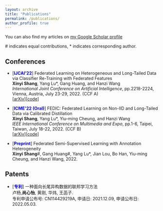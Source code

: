 ```yaml
---
layout: archive
title: "Publications"
permalink: /publications/
author_profile: true
---
```


  You can also find my articles on [my Google Scholar profile](https://scholar.google.com/citations?user=h_VczmEAAAAJ&hl=zh-CN&oi=ao)
  
  \# indicates equal contributions, * indicates corresponding author.

## Conferences

- [<span style="color:blue"><strong>IJCAI'22</strong></span>] Federated Learning on Heterogeneous and Long-Tailed Data via Classifier Re-Training with Federated Features<br>
  **Xinyi Shang**, Yang Lu*, Gang Huang, and Hanzi Wang<br>
  *International Joint Conference on Artificial Intelligence*, pp.2218-2224, Vienna, Austria, July 23-29, 2022. (CCF A) <br>
  [[arXiv](https://arxiv.org/abs/2204.13399)][[code](https://github.com/shangxinyi/CReFF-FL)]
  
- [<span style="color:blue"><strong>ICME'22 (Oral)</strong></span>] FEDIC: Federated Learning on Non-IID and Long-Tailed Data via Calibrated Distillation<br>
  **Xinyi Shang**, Yang Lu*, Yiu-ming Cheung, and Hanzi Wang<br>
  *IEEE International Conference on Multimedia and Expo*, pp.1-6, Taipei, Taiwan, July 18-22, 2022. (CCF B) <br>
  [[arXiv](https://arxiv.org/abs/2205.00172)][[code](https://github.com/shangxinyi/FEDIC)]

- [<span style="color:blue"><strong>Preprint</strong></span>] Federated Semi-Supervised Learning with Annotation Heterogeneity <br> **Xinyi Shang**\#, Gang Huang\#, Yang Lu*, Jian Lou, Bo Han, Yiu-ming Cheung, and Hanzi Wang, 2022.

## Patents
- [<span style="color:blue"><strong>专利</strong></span>] 一种面向长尾异构数据的联邦学习方法 <br> 卢杨,**尚心怡**, 黄刚, 华炜, 王菡子.<br> 专利申请公布号: CN114429219A, 申请日: 2021.12.09, 申请公布日: 2022.05.03.

